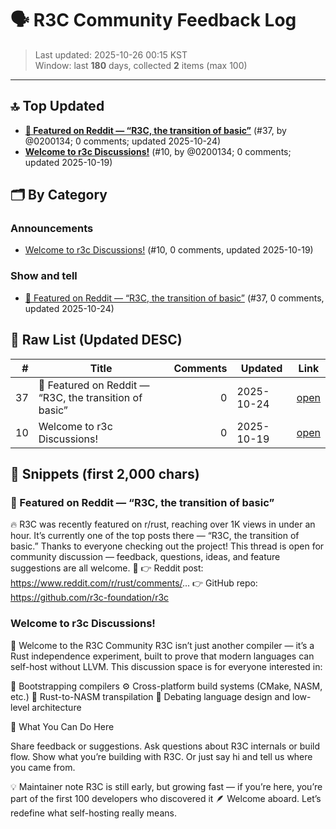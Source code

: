 # 🗣️ R3C Community Feedback Log

> Last updated: 2025-10-26 00:15 KST  
> Window: last **180** days, collected **2** items (max 100)

---

## 🔝 Top Updated
- **[📢 Featured on Reddit — “R3C, the transition of basic”](https://github.com/r3c-foundation/r3c/discussions/37)** (#37, by @0200134; 0 comments; updated 2025-10-24)
- **[Welcome to r3c Discussions!](https://github.com/r3c-foundation/r3c/discussions/10)** (#10, by @0200134; 0 comments; updated 2025-10-19)

## 🗂️ By Category
### Announcements
- [Welcome to r3c Discussions!](https://github.com/r3c-foundation/r3c/discussions/10) (#10, 0 comments, updated 2025-10-19)

### Show and tell
- [📢 Featured on Reddit — “R3C, the transition of basic”](https://github.com/r3c-foundation/r3c/discussions/37) (#37, 0 comments, updated 2025-10-24)

## 📜 Raw List (Updated DESC)

| # | Title | Comments | Updated | Link |
|---:|-------|---------:|---------|------|
| 37 | 📢 Featured on Reddit — “R3C, the transition of basic” | 0 | 2025-10-24 | [open](https://github.com/r3c-foundation/r3c/discussions/37) |
| 10 | Welcome to r3c Discussions! | 0 | 2025-10-19 | [open](https://github.com/r3c-foundation/r3c/discussions/10) |

## 📝 Snippets (first 2,000 chars)
### 📢 Featured on Reddit — “R3C, the transition of basic”
🔥 R3C was recently featured on r/rust, reaching over 1K views in under an hour.
It’s currently one of the top posts there — “R3C, the transition of basic.”
Thanks to everyone checking out the project!
This thread is open for community discussion —
feedback, questions, ideas, and feature suggestions are all welcome. 🙌
👉 Reddit post: https://www.reddit.com/r/rust/comments/...
👉 GitHub repo: https://github.com/r3c-foundation/r3c

### Welcome to r3c Discussions!
🦾 Welcome to the R3C Community
R3C isn’t just another compiler — it’s a Rust independence experiment,
built to prove that modern languages can self-host without LLVM.
This discussion space is for everyone interested in:

🧠 Bootstrapping compilers
⚙️ Cross-platform build systems (CMake, NASM, etc.)
🦀 Rust-to-NASM transpilation
💬 Debating language design and low-level architecture


🚀 What You Can Do Here

Share feedback or suggestions.
Ask questions about R3C internals or build flow.
Show what you’re building with R3C.
Or just say hi and tell us where you came from.


💡 Maintainer note
R3C is still early, but growing fast —
if you’re here, you’re part of the first 100 developers who discovered it 🪶
Welcome aboard.
Let’s redefine what self-hosting really means.
